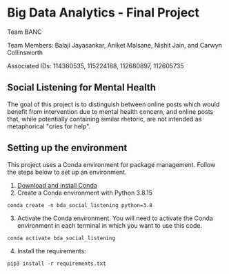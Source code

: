 # Big Data Analytics - Final Project

Team BANC

Team Members:   Balaji Jayasankar, Aniket Malsane, Nishit Jain, and Carwyn Collinsworth

Associated IDs: 114360535,         115224188,      112680897,       112605735

## Social Listening for Mental Health

The goal of this project is to distinguish between online posts which would benefit from intervention due to mental health concern, and online posts that, while potentially containing similar rhetoric, are not intended as metaphorical "cries for help".

## Setting up the environment

This project uses a Conda environment for package management. Follow the steps below to set up an environment.

1. [Download and install Conda](https://conda.io/projects/conda/en/latest/user-guide/install/index.html "Download and install Conda")
2. Create a Conda environment with Python 3.8.15
```
conda create -n bda_social_listening python=3.8
```
3. Activate the Conda environment. You will need to activate the Conda environment in each terminal in which you want to use this code.
```
conda activate bda_social_listening
```
4. Install the requirements:
```
pip3 install -r requirements.txt
```